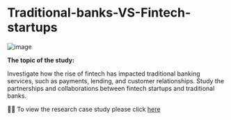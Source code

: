 # Traditional-banks-VS-Fintech-startups
![image](https://github.com/user-attachments/assets/c2c9fb02-1252-4a5a-8fb6-85d183f285fc)

**The topic of the study:**

Investigate how the rise of fintech has impacted traditional banking services, such as payments, lending, and customer relationships. Study the partnerships and collaborations between fintech startups and traditional banks.

🙇‍♀️ To view the research case study please click [here](https://github.com/vaishali071017/Traditional-banks-VS-Fintech-startups/blob/main/Traditional%20banks%20and%20fintech.pdf)
